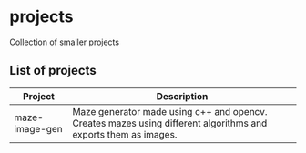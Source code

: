 # projects
Collection of smaller projects


## List of projects
| Project        | Description                                                                                                    |
| -------------- | -------------------------------------------------------------------------------------------------------------- |
| maze-image-gen | Maze generator made using c++ and opencv. Creates mazes using different algorithms and exports them as images. |
